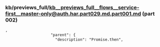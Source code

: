 ### kb/previews_full/kb__previews_full__flows__service-first__master-only@auth.har.part029.md.part001.md (part 002)

```md
,
                    "parent": {
                      "description": "Promise.then",
      
```

```
